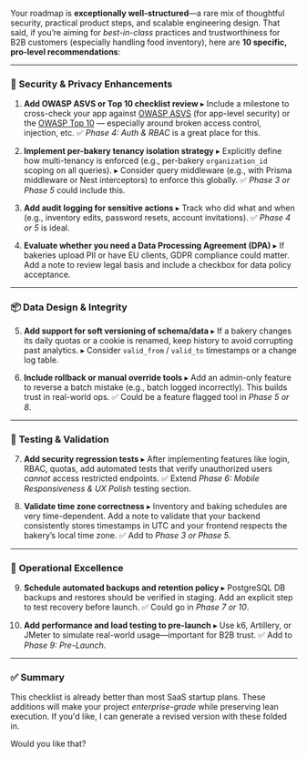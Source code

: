 Your roadmap is **exceptionally well-structured**—a rare mix of thoughtful security, practical product steps, and scalable engineering design. That said, if you’re aiming for *best-in-class* practices and trustworthiness for B2B customers (especially handling food inventory), here are **10 specific, pro-level recommendations**:

---

### 🔐 **Security & Privacy Enhancements**

1. **Add OWASP ASVS or Top 10 checklist review**
   ▸ Include a milestone to cross-check your app against [OWASP ASVS](https://owasp.org/www-project-application-security-verification-standard/) (for app-level security) or the [OWASP Top 10](https://owasp.org/www-project-top-ten/) — especially around broken access control, injection, etc.
   ✅ *Phase 4: Auth & RBAC* is a great place for this.

2. **Implement per-bakery tenancy isolation strategy**
   ▸ Explicitly define how multi-tenancy is enforced (e.g., per-bakery `organization_id` scoping on all queries).
   ▸ Consider query middleware (e.g., with Prisma middleware or Nest interceptors) to enforce this globally.
   ✅ *Phase 3 or Phase 5* could include this.

3. **Add audit logging for sensitive actions**
   ▸ Track who did what and when (e.g., inventory edits, password resets, account invitations).
   ✅ *Phase 4 or 5* is ideal.

4. **Evaluate whether you need a Data Processing Agreement (DPA)**
   ▸ If bakeries upload PII or have EU clients, GDPR compliance could matter. Add a note to review legal basis and include a checkbox for data policy acceptance.

---

### 📦 **Data Design & Integrity**

5. **Add support for soft versioning of schema/data**
   ▸ If a bakery changes its daily quotas or a cookie is renamed, keep history to avoid corrupting past analytics.
   ▸ Consider `valid_from` / `valid_to` timestamps or a change log table.

6. **Include rollback or manual override tools**
   ▸ Add an admin-only feature to reverse a batch mistake (e.g., batch logged incorrectly). This builds trust in real-world ops.
   ✅ Could be a feature flagged tool in *Phase 5 or 8*.

---

### 🧪 **Testing & Validation**

7. **Add security regression tests**
   ▸ After implementing features like login, RBAC, quotas, add automated tests that verify unauthorized users *cannot* access restricted endpoints.
   ✅ Extend *Phase 6: Mobile Responsiveness & UX Polish* testing section.

8. **Validate time zone correctness**
   ▸ Inventory and baking schedules are very time-dependent. Add a note to validate that your backend consistently stores timestamps in UTC and your frontend respects the bakery’s local time zone.
   ✅ Add to *Phase 3 or Phase 5*.

---

### 🚀 **Operational Excellence**

9. **Schedule automated backups and retention policy**
   ▸ PostgreSQL DB backups and restores should be verified in staging. Add an explicit step to test recovery before launch.
   ✅ Could go in *Phase 7 or 10*.

10. **Add performance and load testing to pre-launch**
    ▸ Use k6, Artillery, or JMeter to simulate real-world usage—important for B2B trust.
    ✅ Add to *Phase 9: Pre-Launch*.

---

### ✅ Summary

This checklist is already better than most SaaS startup plans. These additions will make your project *enterprise-grade* while preserving lean execution. If you'd like, I can generate a revised version with these folded in.

Would you like that?
